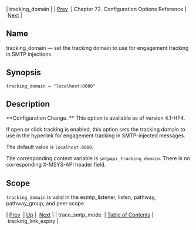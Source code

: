 | tracking_domain |
| [Prev](conf.ref.trace_smtp_mode)  | Chapter 72. Configuration Options Reference |  [Next](config.tracking_link_expiry) |

<a name="config.tracking_domain"></a>
## Name

tracking_domain — set the tracking domain to use for engagement tracking in SMTP injections

## Synopsis

`tracking_domain = "localhost:8080"`

<a name="idp27179808"></a>
## Description

**Configuration Change. ** This option is available as of version 4.1-HF4.

If open or click tracking is enabled, this option sets the tracking domain to use in the hyperlink for engagement tracking in SMTP-injected messages.

The default value is `localhost:8080`.

The corresponding context variable is `smtpapi_tracking_domain`. There is no corresponding X-MSYS-API header field.

<a name="idp27185312"></a>
## Scope

`tracking_domain` is valid in the esmtp_listener, listen, pathway, pathway_group, and peer scope.

| [Prev](conf.ref.trace_smtp_mode)  | [Up](config.options.ref) |  [Next](config.tracking_link_expiry) |
| trace_smtp_mode  | [Table of Contents](index) |  tracking_link_expiry |

